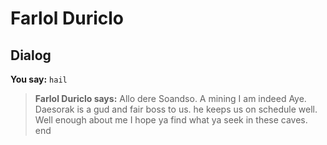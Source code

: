 # Farlol Duriclo


## Dialog

**You say:** `hail`



>**Farlol Duriclo says:** Allo dere Soandso. A mining I am indeed Aye. Daesorak is a gud and fair boss to us. he keeps us on schedule well. Well enough about me I hope ya find what ya seek in these caves.
end
